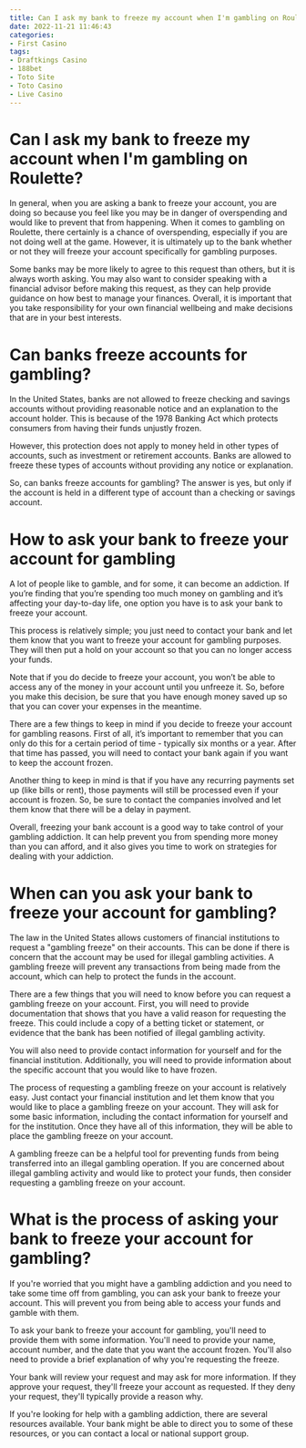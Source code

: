 ```yaml
---
title: Can I ask my bank to freeze my account when I'm gambling on Roulette
date: 2022-11-21 11:46:43
categories:
- First Casino
tags:
- Draftkings Casino
- 188bet
- Toto Site
- Toto Casino
- Live Casino
---
```



#  Can I ask my bank to freeze my account when I'm gambling on Roulette?

In general, when you are asking a bank to freeze your account, you are doing so because you feel like you may be in danger of overspending and would like to prevent that from happening. When it comes to gambling on Roulette, there certainly is a chance of overspending, especially if you are not doing well at the game. However, it is ultimately up to the bank whether or not they will freeze your account specifically for gambling purposes.

Some banks may be more likely to agree to this request than others, but it is always worth asking. You may also want to consider speaking with a financial advisor before making this request, as they can help provide guidance on how best to manage your finances. Overall, it is important that you take responsibility for your own financial wellbeing and make decisions that are in your best interests.

#  Can banks freeze accounts for gambling?

In the United States, banks are not allowed to freeze checking and savings accounts without providing reasonable notice and an explanation to the account holder. This is because of the 1978 Banking Act which protects consumers from having their funds unjustly frozen.

However, this protection does not apply to money held in other types of accounts, such as investment or retirement accounts. Banks are allowed to freeze these types of accounts without providing any notice or explanation.

So, can banks freeze accounts for gambling? The answer is yes, but only if the account is held in a different type of account than a checking or savings account.

#  How to ask your bank to freeze your account for gambling

A lot of people like to gamble, and for some, it can become an addiction. If you’re finding that you’re spending too much money on gambling and it’s affecting your day-to-day life, one option you have is to ask your bank to freeze your account.

This process is relatively simple; you just need to contact your bank and let them know that you want to freeze your account for gambling purposes. They will then put a hold on your account so that you can no longer access your funds.

Note that if you do decide to freeze your account, you won’t be able to access any of the money in your account until you unfreeze it. So, before you make this decision, be sure that you have enough money saved up so that you can cover your expenses in the meantime.

There are a few things to keep in mind if you decide to freeze your account for gambling reasons. First of all, it’s important to remember that you can only do this for a certain period of time - typically six months or a year. After that time has passed, you will need to contact your bank again if you want to keep the account frozen.

Another thing to keep in mind is that if you have any recurring payments set up (like bills or rent), those payments will still be processed even if your account is frozen. So, be sure to contact the companies involved and let them know that there will be a delay in payment.

Overall, freezing your bank account is a good way to take control of your gambling addiction. It can help prevent you from spending more money than you can afford, and it also gives you time to work on strategies for dealing with your addiction.

#  When can you ask your bank to freeze your account for gambling?

The law in the United States allows customers of financial institutions to request a "gambling freeze" on their accounts. This can be done if there is concern that the account may be used for illegal gambling activities. A gambling freeze will prevent any transactions from being made from the account, which can help to protect the funds in the account.

There are a few things that you will need to know before you can request a gambling freeze on your account. First, you will need to provide documentation that shows that you have a valid reason for requesting the freeze. This could include a copy of a betting ticket or statement, or evidence that the bank has been notified of illegal gambling activity.

You will also need to provide contact information for yourself and for the financial institution. Additionally, you will need to provide information about the specific account that you would like to have frozen.

The process of requesting a gambling freeze on your account is relatively easy. Just contact your financial institution and let them know that you would like to place a gambling freeze on your account. They will ask for some basic information, including the contact information for yourself and for the institution. Once they have all of this information, they will be able to place the gambling freeze on your account.

A gambling freeze can be a helpful tool for preventing funds from being transferred into an illegal gambling operation. If you are concerned about illegal gambling activity and would like to protect your funds, then consider requesting a gambling freeze on your account.

#  What is the process of asking your bank to freeze your account for gambling?

If you're worried that you might have a gambling addiction and you need to take some time off from gambling, you can ask your bank to freeze your account. This will prevent you from being able to access your funds and gamble with them.

To ask your bank to freeze your account for gambling, you'll need to provide them with some information. You'll need to provide your name, account number, and the date that you want the account frozen. You'll also need to provide a brief explanation of why you're requesting the freeze.

Your bank will review your request and may ask for more information. If they approve your request, they'll freeze your account as requested. If they deny your request, they'll typically provide a reason why.

If you're looking for help with a gambling addiction, there are several resources available. Your bank might be able to direct you to some of these resources, or you can contact a local or national support group.